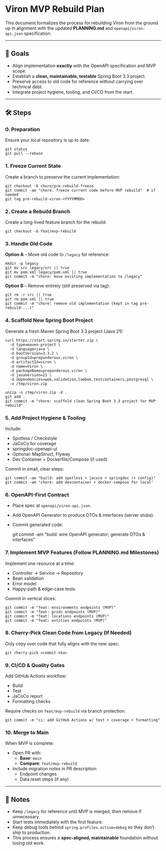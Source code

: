 # Viron MVP Rebuild Plan

This document formalizes the process for rebuilding Viron from the ground up in alignment with the updated **PLANNING.md** and `openapi/viron-api.json` specification.

---

## 🎯 Goals

- Align implementation **exactly** with the OpenAPI specification and MVP scope.
- Establish a **clean, maintainable, testable** Spring Boot 3.3 project.
- Preserve access to old code for reference without carrying over technical debt.
- Integrate project hygiene, tooling, and CI/CD from the start.

---

## 🛠 Steps

### 0. Preparation
Ensure your local repository is up to date:

    git status
    git pull --rebase

### 1. Freeze Current State
Create a branch to preserve the current implementation:

    git checkout -b chore/pre-rebuild-freeze
    git commit -am "chore: freeze current code before MVP rebuild"  # if needed
    git tag pre-rebuild-viron-<YYYYMMDD>

### 2. Create a Rebuild Branch
Create a long-lived feature branch for the rebuild:

    git checkout -b feat/mvp-rebuild

### 3. Handle Old Code
**Option A** – Move old code to `/legacy` for reference:

    mkdir -p legacy
    git mv src legacy/src || true
    git mv pom.xml legacy/pom.xml || true
    git commit -m "chore: move existing implementation to /legacy"

**Option B** – Remove entirely (still preserved via tag):

    git rm -r src || true
    git rm pom.xml || true
    git commit -m "chore: remove old implementation (kept in tag pre-rebuild-...)"

### 4. Scaffold New Spring Boot Project
Generate a fresh Maven Spring Boot 3.3 project (Java 21):

    curl https://start.spring.io/starter.zip \
      -d type=maven-project \
      -d language=java \
      -d bootVersion=3.3.2 \
      -d groupId=preponderous.viron \
      -d artifactId=viron \
      -d name=Viron \
      -d packageName=preponderous.viron \
      -d javaVersion=21 \
      -d dependencies=web,validation,lombok,testcontainers,postgresql \
      -o /tmp/viron.zip

    unzip -o /tmp/viron.zip -d .
    git add .
    git commit -m "chore: scaffold clean Spring Boot 3.3 project for MVP rebuild"

### 5. Add Project Hygiene & Tooling
Include:
- Spotless / Checkstyle
- JaCoCo for coverage
- springdoc-openapi-ui
- Optional: MapStruct, Flyway
- Dev Container + Dockerfile/Compose (if used)

Commit in small, clear steps:

    git commit -am "build: add spotless + jacoco + springdoc (+ config)"
    git commit -am "chore: add devcontainer + docker-compose for local"

### 6. OpenAPI-First Contract
- Place spec at `openapi/viron-api.json`.
- Add OpenAPI Generator to produce DTOs & interfaces (server stubs).
- Commit generated code:

    git commit -am "build: wire OpenAPI generator; generate DTOs & interfaces"

### 7. Implement MVP Features (Follow PLANNING.md Milestones)
Implement one resource at a time:
- Controller → Service → Repository
- Bean validation
- Error model
- Happy-path & edge-case tests

Commit in vertical slices:

    git commit -m "feat: environments endpoints (MVP)"
    git commit -m "feat: grids endpoints (MVP)"
    git commit -m "feat: locations endpoints (MVP)"
    git commit -m "feat: entities endpoints (MVP)"

### 8. Cherry-Pick Clean Code from Legacy (If Needed)
Only copy over code that fully aligns with the new spec:

    git cherry-pick <commit-sha>

### 9. CI/CD & Quality Gates
Add GitHub Actions workflow:
- Build
- Test
- JaCoCo report
- Formatting checks

Require checks on `feat/mvp-rebuild` via branch protection:

    git commit -m "ci: add GitHub Actions w/ test + coverage + formatting"

### 10. Merge to Main
When MVP is complete:
- Open PR with:
  - **Base**: `main`
  - **Compare**: `feat/mvp-rebuild`
- Include migration notes in PR description:
  - Endpoint changes
  - Data reset steps (if any)

---

## 📌 Notes
- Keep `/legacy` for reference until MVP is merged, then remove if unnecessary.
- Start tests immediately with the first feature.
- Keep debug tools behind `spring.profiles.active=debug` so they don’t ship to production.
- This process ensures a **spec-aligned, maintainable** foundation without losing old work.